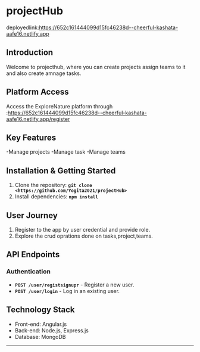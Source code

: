 # projectHub

deployedlink:https://652c161444099d15fc46238d--cheerful-kashata-aafe16.netlify.app

## **Introduction**

Welcome to projecthub, where you can create projects assign teams to it and also create amnage tasks.

## **Platform Access**

Access the ExploreNature platform through :https://652c161444099d15fc46238d--cheerful-kashata-aafe16.netlify.app/register

## **Key Features**

-Manage projects
-Manage task
-Manage teams

## **Installation & Getting Started**

1. Clone the repository: **`git clone <https://github.com/Yogita2021/projectHub>`**
2. Install dependencies: **`npm install`**

## **User Journey**

1. Register to the app by user credential and provide role.
2. Explore the crud oprations done on tasks,project,teams.

## **API Endpoints**

### **Authentication**

- **`POST /user/registsignupr`** - Register a new user.
- **`POST /user/login`** - Log in an existing user.

## **Technology Stack**

- Front-end: Angular.js
- Back-end: Node.js, Express.js
- Database: MongoDB

---
